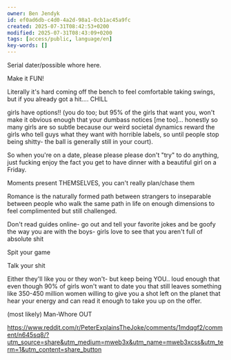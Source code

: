 ```yaml
---
owner: Ben Jendyk
id: ef0ad6db-c4d0-4a2d-98a1-0cb1ac45a9fc
created: 2025-07-31T08:42:53+0200
modified: 2025-07-31T08:43:09+0200
tags: [access/public, language/en]
key-words: []
---
```


Serial dater/possible whore here.

Make it FUN!

Literally it's hard coming off the bench to feel comfortable taking swings, but if you already got a hit.... CHILL

girls have options!! (you do too; but 95% of the girls that want you, won't make it obvious enough that your dumbass notices [me too]… honestly so many girls are so subtle because our weird societal dynamics reward the girls who tell guys what they want with horrible labels, so until people stop being shitty- the ball is generally still in your court).

So when you're on a date, please please please don't "try" to do anything, just fucking enjoy the fact you get to have dinner with a beautiful girl on a Friday.

Moments present THEMSELVES, you can't really plan/chase them

Romance is the naturally formed path between strangers to inseparable between people who walk the same path in life on enough dimensions to feel complimented but still challenged.

Don't read guides online- go out and tell your favorite jokes and be goofy the way you are with the boys- girls love to see that you aren't full of absolute shit

Spit your game

Talk your shit

Either they'll like you or they won't- but keep being YOU.. loud enough that even though 90% of girls won't want to date you that still leaves something like 350-450 million women willing to give you a shot left on the planet that hear your energy and can read it enough to take you up on the offer.

(most likely) Man-Whore OUT

https://www.reddit.com/r/PeterExplainsTheJoke/comments/1mdqgf2/comment/n645sq8/?utm_source=share&utm_medium=mweb3x&utm_name=mweb3xcss&utm_term=1&utm_content=share_button